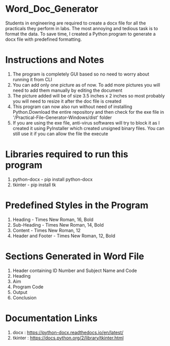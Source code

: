 # Word_Doc_Generator
Students in engineering are required to create a docx file for all the practicals they perform in labs. The most annoying and tedious task is to format the data. To save time, I created a Python program to generate a docx file with predefined formatting.

# Instructions and Notes
1. The program is completely GUI based so no need to worry about running it from CLI
2. You can add only one picture as of now. To add more pictures you will need to add them manually by editing the document
3. The picture added will be of size 3.5 inches x 2 inches so most probably you will need to resize it after the doc file is created
4. This program can now also run without need of installing Python.Download the entire repository and then check for the exe file in '/Practical-File-Generator-Windows/dist' folder
5. If you are using the exe file, anti-virus softwares will try to block it as I created it using PyInstaller which created unsigned binary files. You can still use it if you can allow the file the execute

# Libraries required to run this program
1. python-docx - pip install python-docx
2. tkinter - pip install tk

# Predefined Styles in the Program
1. Heading - Times New Roman, 16, Bold
2. Sub-Heading - Times New Roman, 14, Bold
3. Content - Times New Roman, 12
4. Header and Footer - Times New Roman, 12, Bold

# Sections Generated in Word File
1. Header containing ID Number and Subject Name and Code 
2. Heading
3. Aim
4. Program Code
5. Output
6. Conclusion

# Documentation Links
1. docx : https://python-docx.readthedocs.io/en/latest/
2. tkinter : https://docs.python.org/2/library/tkinter.html
